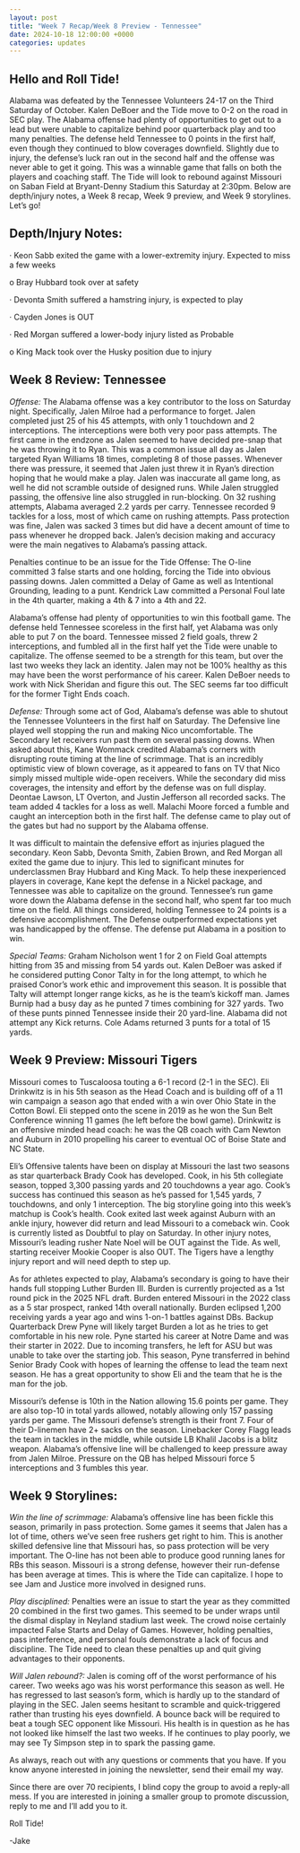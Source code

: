 ```yaml
---
layout: post
title: "Week 7 Recap/Week 8 Preview - Tennessee"
date: 2024-10-18 12:00:00 +0000
categories: updates
---
```


## Hello and Roll Tide! 
Alabama was defeated by the Tennessee Volunteers 24-17 on the Third Saturday of October. Kalen DeBoer and the Tide move to 0-2 on the road in SEC play. The Alabama offense had plenty of opportunities to get out to a lead but were unable to capitalize behind poor quarterback play and too many penalties. The defense held Tennessee to 0 points in the first half, even though they continued to blow coverages downfield. Slightly due to injury, the defense’s luck ran out in the second half and the offense was never able to get it going. This was a winnable game that falls on both the players and coaching staff. The Tide will look to rebound against Missouri on Saban Field at Bryant-Denny Stadium this Saturday at 2:30pm. Below are depth/injury notes, a Week 8 recap, Week 9 preview, and Week 9 storylines. Let’s go!

 

## Depth/Injury Notes:

·        Keon Sabb exited the game with a lower-extremity injury. Expected to miss a few weeks

o   Bray Hubbard took over at safety

·        Devonta Smith suffered a hamstring injury, is expected to play

·        Cayden Jones is OUT

·        Red Morgan suffered a lower-body injury listed as Probable

o   King Mack took over the Husky position due to injury


## Week 8 Review: Tennessee

*Offense:* The Alabama offense was a key contributor to the loss on Saturday night. Specifically, Jalen Milroe had a performance to forget. Jalen completed just 25 of his 45 attempts, with only 1 touchdown and 2 interceptions. The interceptions were both very poor pass attempts. The first came in the endzone as Jalen seemed to have decided pre-snap that he was throwing it to Ryan. This was a common issue all day as Jalen targeted Ryan Williams 18 times, completing 8 of those passes. Whenever there was pressure, it seemed that Jalen just threw it in Ryan’s direction hoping that he would make a play. Jalen was inaccurate all game long, as well he did not scramble outside of designed runs. While Jalen struggled passing, the offensive line also struggled in run-blocking. On 32 rushing attempts, Alabama averaged 2.2 yards per carry. Tennessee recorded 9 tackles for a loss, most of which came on rushing attempts. Pass protection was fine, Jalen was sacked 3 times but did have a decent amount of time to pass whenever he dropped back. Jalen’s decision making and accuracy were the main negatives to Alabama’s passing attack.

Penalties continue to be an issue for the Tide Offense: The O-line committed 3 false starts and one holding, forcing the Tide into obvious passing downs. Jalen committed a Delay of Game as well as Intentional Grounding, leading to a punt. Kendrick Law committed a Personal Foul late in the 4th quarter, making a 4th & 7 into a 4th and 22.

Alabama’s offense had plenty of opportunities to win this football game. The defense held Tennessee scoreless in the first half, yet Alabama was only able to put 7 on the board. Tennessee missed 2 field goals, threw 2 interceptions, and fumbled all in the first half yet the Tide were unable to capitalize. The offense seemed to be a strength for this team, but over the last two weeks they lack an identity. Jalen may not be 100% healthy as this may have been the worst performance of his career. Kalen DeBoer needs to work with Nick Sheridan and figure this out. The SEC seems far too difficult for the former Tight Ends coach.


*Defense:* Through some act of God, Alabama’s defense was able to shutout the Tennessee Volunteers in the first half on Saturday. The Defensive line played well stopping the run and making Nico uncomfortable. The Secondary let receivers run past them on several passing downs. When asked about this, Kane Wommack credited Alabama’s corners with disrupting route timing at the line of scrimmage. That is an incredibly optimistic view of blown coverage, as it appeared to fans on TV that Nico simply missed multiple wide-open receivers. While the secondary did miss coverages, the intensity and effort by the defense was on full display. Deontae Lawson, LT Overton, and Justin Jefferson all recorded sacks. The team added 4 tackles for a loss as well. Malachi Moore forced a fumble and caught an interception both in the first half. The defense came to play out of the gates but had no support by the Alabama offense.

It was difficult to maintain the defensive effort as injuries plagued the secondary. Keon Sabb, Devonta Smith, Zabien Brown, and Red Morgan all exited the game due to injury. This led to significant minutes for underclassmen Bray Hubbard and King Mack. To help these inexperienced players in coverage, Kane kept the defense in a Nickel package, and Tennessee was able to capitalize on the ground. Tennessee’s run game wore down the Alabama defense in the second half, who spent far too much time on the field. All things considered, holding Tennessee to 24 points is a defensive accomplishment. The Defense outperformed expectations yet was handicapped by the offense. The defense put Alabama in a position to win.


*Special Teams:* Graham Nicholson went 1 for 2 on Field Goal attempts hitting from 35 and missing from 54 yards out. Kalen DeBoer was asked if he considered putting Conor Talty in for the long attempt, to which he praised Conor’s work ethic and improvement this season. It is possible that Talty will attempt longer range kicks, as he is the team’s kickoff man. James Burnip had a busy day as he punted 7 times combining for 327 yards. Two of these punts pinned Tennessee inside their 20 yard-line. Alabama did not attempt any Kick returns. Cole Adams returned 3 punts for a total of 15 yards.

 

## Week 9 Preview: Missouri Tigers

Missouri comes to Tuscaloosa touting a 6-1 record (2-1 in the SEC). Eli Drinkwitz is in his 5th season as the Head Coach and is building off of a 11 win campaign a season ago that ended with a win over Ohio State in the Cotton Bowl. Eli stepped onto the scene in 2019 as he won the Sun Belt Conference winning 11 games (he left before the bowl game). Drinkwitz is an offensive minded head coach: he was the QB coach with Cam Newton and Auburn in 2010 propelling his career to eventual OC of Boise State and NC State.

Eli’s Offensive talents have been on display at Missouri the last two seasons as star quarterback Brady Cook has developed. Cook, in his 5th collegiate season, topped 3,300 passing yards and 20 touchdowns a year ago. Cook’s success has continued this season as he’s passed for 1,545 yards, 7 touchdowns, and only 1 interception. The big storyline going into this week’s matchup is Cook’s health. Cook exited last week against Auburn with an ankle injury, however did return and lead Missouri to a comeback win. Cook is currently listed as Doubtful to play on Saturday. In other injury notes, Missouri’s leading rusher Nate Noel will be OUT against the Tide. As well, starting receiver Mookie Cooper is also OUT. The Tigers have a lengthy injury report and will need depth to step up.

As for athletes expected to play, Alabama’s secondary is going to have their hands full stopping Luther Burden III. Burden is currently projected as a 1st round pick in the 2025 NFL draft. Burden entered Missouri in the 2022 class as a 5 star prospect, ranked 14th overall nationally. Burden eclipsed 1,200 receiving yards a year ago and wins 1-on-1 battles against DBs. Backup Quarterback Drew Pyne will likely target Burden a lot as he tries to get comfortable in his new role. Pyne started his career at Notre Dame and was their starter in 2022. Due to incoming transfers, he left for ASU but was unable to take over the starting job. This season, Pyne transferred in behind Senior Brady Cook with hopes of learning the offense to lead the team next season. He has a great opportunity to show Eli and the team that he is the man for the job.

Missouri’s defense is 10th in the Nation allowing 15.6 points per game. They are also top-10 in total yards allowed, notably allowing only 157 passing yards per game. The Missouri defense’s strength is their front 7. Four of their D-linemen have 2+ sacks on the season. Linebacker Corey Flagg leads the team in tackles in the middle, while outside LB Khalil Jacobs is a blitz weapon. Alabama’s offensive line will be challenged to keep pressure away from Jalen Milroe. Pressure on the QB has helped Missouri force 5 interceptions and 3 fumbles this year.


## Week 9 Storylines:

*Win the line of scrimmage:* Alabama’s offensive line has been fickle this season, primarily in pass protection. Some games it seems that Jalen has a lot of time, others we’ve seen free rushers get right to him. This is another skilled defensive line that Missouri has, so pass protection will be very important. The O-line has not been able to produce good running lanes for RBs this season. Missouri is a strong defense, however their run-defense has been average at times. This is where the Tide can capitalize. I hope to see Jam and Justice more involved in designed runs.

*Play disciplined:* Penalties were an issue to start the year as they committed 20 combined in the first two games. This seemed to be under wraps until the dismal display in Neyland stadium last week. The crowd noise certainly impacted False Starts and Delay of Games. However, holding penalties, pass interference, and personal fouls demonstrate a lack of focus and discipline. The Tide need to clean these penalties up and quit giving advantages to their opponents.

*Will Jalen rebound?:* Jalen is coming off of the worst performance of his career. Two weeks ago was his worst performance this season as well. He has regressed to last season’s form, which is hardly up to the standard of playing in the SEC. Jalen seems hesitant to scramble and quick-triggered rather than trusting his eyes downfield. A bounce back will be required to beat a tough SEC opponent like Missouri. His health is in question as he has not looked like himself the last two weeks. If he continues to play poorly, we may see Ty Simpson step in to spark the passing game.


As always, reach out with any questions or comments that you have. If you know anyone interested in joining the newsletter, send their email my way.

Since there are over 70 recipients, I blind copy the group to avoid a reply-all mess. If you are interested in joining a smaller group to promote discussion, reply to me and I’ll add you to it.

Roll Tide!

-Jake